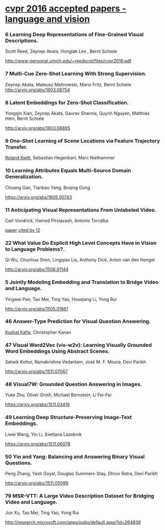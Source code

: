 # [cvpr 2016 accepted papers - language and vision](http://cvpr2016.thecvf.com/program/main_conference "CVPR 2016 Accepted Papers")



### 6 Learning Deep Representations of Fine-Grained Visual Descriptions. 
Scott Reed, Zeynep Akata, Honglak Lee , Bernt Schiele

http://www-personal.umich.edu/~reedscot/files/cvpr2016.pdf

### 7   Multi-Cue Zero-Shot Learning With Strong Supervision. 
Zeynep Akata, Mateusz Malinowski, Mario Fritz, Bernt Schiele
http://arxiv.org/abs/1603.08754


### 8   Latent Embeddings for Zero-Shot Classification. 
Yongqin Xian, Zeynep Akata, Gaurav Sharma, Quynh Nguyen, Matthias Hein, Bernt Schiele

http://arxiv.org/abs/1603.08895

### 9   One-Shot Learning of Scene Locations via Feature Trajectory Transfer. 
[Roland Kwitt](http://www.rkwitt.org/), Sebastian Hegenbart, Marc Niethammer



### 10   Learning Attributes Equals Multi-Source Domain Generalization. 
Chuang Gan, Tianbao Yang, Boqing Gong

https://arxiv.org/abs/1605.00743

### 11   Anticipating Visual Representations From Unlabeled Video. 
Carl Vondrick, Hamed Pirsiavash, Antonio Torralba

[paper](http://arxiv.org/abs/1504.08023) [cited by 12](https://scholar.google.co.jp/scholar?cluster=12685269780580467519)

### 22   What Value Do Explicit High Level Concepts Have in Vision to Language Problems?. 
Qi Wu, Chunhua Shen, Lingqiao Liu, Anthony Dick, Anton van den Hengel

http://arxiv.org/abs/1506.01144

### 5   Jointly Modeling Embedding and Translation to Bridge Video and Language. 
Yingwei Pan, Tao Mei, Ting Yao, Houqiang Li, Yong Rui

http://arxiv.org/abs/1505.01861

### 46   Answer-Type Prediction for Visual Question Answering. 
[Kushal Kafle](http://www.kushalkafle.com/#publications), Christopher Kanan



### 47   Visual Word2Vec (vis-w2v): Learning Visually Grounded Word Embeddings Using Abstract Scenes. 
Satwik Kottur, Ramakrishna Vedantam, José M. F. Moura, Devi Parikh

http://arxiv.org/abs/1511.07067

### 48   Visual7W: Grounded Question Answering in Images. 
Yuke Zhu, Oliver Groth, Michael Bernstein, Li Fei-Fei

https://arxiv.org/abs/1511.03416

### 49   Learning Deep Structure-Preserving Image-Text Embeddings. 
Liwei Wang, Yin Li, Svetlana Lazebnik

https://arxiv.org/abs/1511.06078

### 50   Yin and Yang: Balancing and Answering Binary Visual Questions. 
Peng Zhang, Yash Goyal, Douglas Summers-Stay, Dhruv Batra, Devi Parikh

http://arxiv.org/abs/1511.05099

### 79   MSR-VTT: A Large Video Description Dataset for Bridging Video and Language. 
Jun Xu, Tao Mei, Ting Yao, Yong Rui

http://research.microsoft.com/apps/pubs/default.aspx?id=264836

